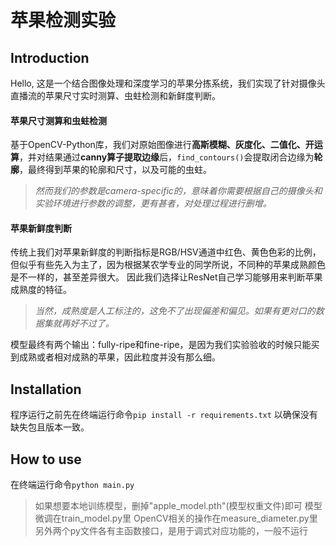 # 苹果检测实验
## Introduction
Hello, 这是一个结合图像处理和深度学习的苹果分拣系统，我们实现了针对摄像头直播流的苹果尺寸实时测算、虫蛀检测和新鲜度判断。   
#### 苹果尺寸测算和虫蛀检测
基于OpenCV-Python库，我们对原始图像进行**高斯模糊、灰度化、二值化、开运算**，并对结果通过**canny算子提取边缘**后，`find_contours()`会提取闭合边缘为**轮廓**，最终得到苹果的轮廓和尺寸，以及可能的虫蛀。
> *然而我们的参数是camera-specific的，意味着你需要根据自己的摄像头和实验环境进行参数的调整，更有甚者，对处理过程进行删增。*
#### 苹果新鲜度判断
传统上我们对苹果新鲜度的判断指标是RGB/HSV通道中红色、黄色色彩的比例，但似乎有些先入为主了，因为根据某农学专业的同学所说，不同种的苹果成熟颜色是不一样的，甚至差异很大。 
因此我们选择让ResNet自己学习能够用来判断苹果成熟度的特征。    
> *当然，成熟度是人工标注的，这免不了出现偏差和偏见。如果有更对口的数据集就再好不过了。*

模型最终有两个输出：fully-ripe和fine-ripe，是因为我们实验验收的时候只能买到成熟或者相对成熟的苹果，因此粒度并没有那么细。
## Installation
程序运行之前先在终端运行命令`pip install -r requirements.txt` 以确保没有缺失包且版本一致。

## How to use
在终端运行命令`python main.py`
> 如果想要本地训练模型，删掉"apple_model.pth"(模型权重文件)即可
> 模型微调在train_model.py里
> OpenCV相关的操作在measure_diameter.py里
> 另外两个py文件各有主函数接口，是用于调式对应功能的，一般不运行

